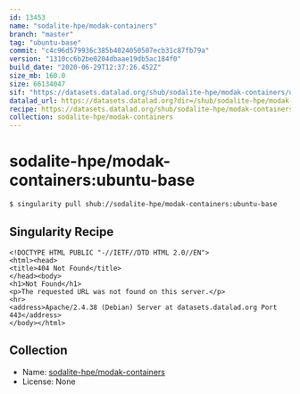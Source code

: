 ```yaml
---
id: 13453
name: "sodalite-hpe/modak-containers"
branch: "master"
tag: "ubuntu-base"
commit: "c4c96d579936c385b4024050507ecb31c87fb79a"
version: "1310cc6b2be0204dbaae19db5ac184f0"
build_date: "2020-06-29T12:37:26.452Z"
size_mb: 160.0
size: 66134047
sif: "https://datasets.datalad.org/shub/sodalite-hpe/modak-containers/ubuntu-base/2020-06-29-c4c96d57-1310cc6b/1310cc6b2be0204dbaae19db5ac184f0.sif"
datalad_url: https://datasets.datalad.org?dir=/shub/sodalite-hpe/modak-containers/ubuntu-base/2020-06-29-c4c96d57-1310cc6b/
recipe: https://datasets.datalad.org/shub/sodalite-hpe/modak-containers/ubuntu-base/2020-06-29-c4c96d57-1310cc6b/Singularity
collection: sodalite-hpe/modak-containers
---
```


# sodalite-hpe/modak-containers:ubuntu-base

```bash
$ singularity pull shub://sodalite-hpe/modak-containers:ubuntu-base
```

## Singularity Recipe

```singularity
<!DOCTYPE HTML PUBLIC "-//IETF//DTD HTML 2.0//EN">
<html><head>
<title>404 Not Found</title>
</head><body>
<h1>Not Found</h1>
<p>The requested URL was not found on this server.</p>
<hr>
<address>Apache/2.4.38 (Debian) Server at datasets.datalad.org Port 443</address>
</body></html>
```

## Collection

 - Name: [sodalite-hpe/modak-containers](https://github.com/sodalite-hpe/modak-containers)
 - License: None

